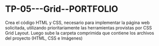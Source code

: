# TP-05---Grid--PORTFOLIO
Crea el código HTML y CSS, necesario para implementar la página web solicitada, utilizando prioritariamente las herramientas provistas por CSS Grid Layout. Luego sube la carpeta comprimida que contiene los archivos del proyecto (HTML, CSS e Imágenes)
